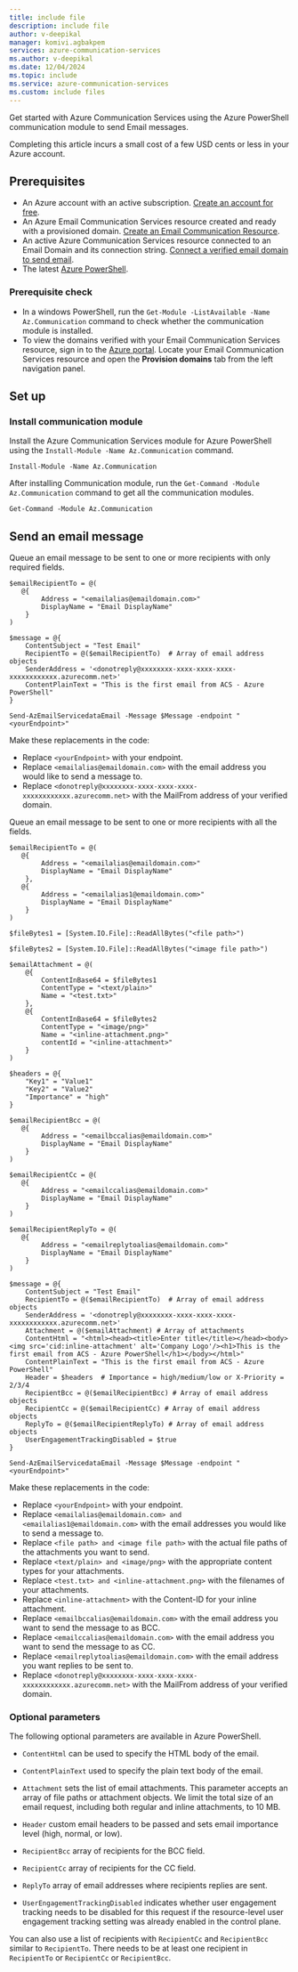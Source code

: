 ```yaml
---
title: include file
description: include file
author: v-deepikal
manager: komivi.agbakpem
services: azure-communication-services
ms.author: v-deepikal
ms.date: 12/04/2024
ms.topic: include
ms.service: azure-communication-services
ms.custom: include files
---
```


Get started with Azure Communication Services using the Azure PowerShell communication module to send Email messages.

Completing this article incurs a small cost of a few USD cents or less in your Azure account.

## Prerequisites

- An Azure account with an active subscription. [Create an account for free](https://azure.microsoft.com/free/?WT.mc_id=A261C142F).
- An Azure Email Communication Services resource created and ready with a provisioned domain. [Create an Email Communication Resource](../create-email-communication-resource.md).
- An active Azure Communication Services resource connected to an Email Domain and its connection string. [Connect a verified email domain to send email](../connect-email-communication-resource.md).
- The latest [Azure PowerShell](/powershell/azure/install-azps-windows).

### Prerequisite check
- In a windows PowerShell, run the `Get-Module -ListAvailable -Name Az.Communication` command to check whether the communication module is installed.
- To view the domains verified with your Email Communication Services resource, sign in to the [Azure portal](https://portal.azure.com/). Locate your Email Communication Services resource and open the **Provision domains** tab from the left navigation panel.

## Set up

### Install communication module

Install the Azure Communication Services module for Azure PowerShell using the `Install-Module -Name Az.Communication` command.

```azurepowershell-interactive
Install-Module -Name Az.Communication
```

After installing Communication module, run the `Get-Command -Module Az.Communication` command to get all the communication modules.

```azurepowershell-interactive
Get-Command -Module Az.Communication
```

## Send an email message

Queue an email message to be sent to one or more recipients with only required fields.

```azurepowershell-interactive
$emailRecipientTo = @(
   @{
        Address = "<emailalias@emaildomain.com>"
        DisplayName = "Email DisplayName"
    }
)

$message = @{
    ContentSubject = "Test Email"
    RecipientTo = @($emailRecipientTo)  # Array of email address objects
    SenderAddress = '<donotreply@xxxxxxxx-xxxx-xxxx-xxxx-xxxxxxxxxxxx.azurecomm.net>'   
    ContentPlainText = "This is the first email from ACS - Azure PowerShell"    
}

Send-AzEmailServicedataEmail -Message $Message -endpoint "<yourEndpoint>"
```

Make these replacements in the code:

- Replace `<yourEndpoint>` with your endpoint.
- Replace `<emailalias@emaildomain.com>` with the email address you would like to send a message to.
- Replace `<donotreply@xxxxxxxx-xxxx-xxxx-xxxx-xxxxxxxxxxxx.azurecomm.net>` with the MailFrom address of your verified domain.

Queue an email message to be sent to one or more recipients with all the fields.

```azurepowershell-interactive
$emailRecipientTo = @(
   @{
        Address = "<emailalias@emaildomain.com>"
        DisplayName = "Email DisplayName"
    },
   @{
        Address = "<emailalias1@emaildomain.com>"
        DisplayName = "Email DisplayName"
    }
)

$fileBytes1 = [System.IO.File]::ReadAllBytes("<file path>")

$fileBytes2 = [System.IO.File]::ReadAllBytes("<image file path>")

$emailAttachment = @(
    @{
        ContentInBase64 = $fileBytes1
        ContentType = "<text/plain>"
        Name = "<test.txt>"
    },
    @{
        ContentInBase64 = $fileBytes2
        ContentType = "<image/png>"
        Name = "<inline-attachment.png>"
        contentId = "<inline-attachment>"
    }
)

$headers = @{
    "Key1" = "Value1"
    "Key2" = "Value2"
    "Importance" = "high"
}

$emailRecipientBcc = @(
   @{
        Address = "<emailbccalias@emaildomain.com>"
        DisplayName = "Email DisplayName"
    }
)

$emailRecipientCc = @(
   @{
        Address = "<emailccalias@emaildomain.com>"
        DisplayName = "Email DisplayName"
    }
)

$emailRecipientReplyTo = @(
   @{
        Address = "<emailreplytoalias@emaildomain.com>"
        DisplayName = "Email DisplayName"
    }
)

$message = @{
    ContentSubject = "Test Email"
    RecipientTo = @($emailRecipientTo)  # Array of email address objects
    SenderAddress = '<donotreply@xxxxxxxx-xxxx-xxxx-xxxx-xxxxxxxxxxxx.azurecomm.net>'
    Attachment = @($emailAttachment) # Array of attachments
    ContentHtml = "<html><head><title>Enter title</title></head><body><img src='cid:inline-attachment' alt='Company Logo'/><h1>This is the first email from ACS - Azure PowerShell</h1></body></html>"
    ContentPlainText = "This is the first email from ACS - Azure PowerShell"
    Header = $headers  # Importance = high/medium/low or X-Priority = 2/3/4  
    RecipientBcc = @($emailRecipientBcc) # Array of email address objects
    RecipientCc = @($emailRecipientCc) # Array of email address objects
    ReplyTo = @($emailRecipientReplyTo) # Array of email address objects
    UserEngagementTrackingDisabled = $true
}

Send-AzEmailServicedataEmail -Message $Message -endpoint "<yourEndpoint>"
```

Make these replacements in the code:

- Replace `<yourEndpoint>` with your endpoint.
- Replace `<emailalias@emaildomain.com> and <emailalias1@emaildomain.com>` with the email addresses you would like to send a message to.
- Replace `<file path> and <image file path>` with the actual file paths of the attachments you want to send.
- Replace `<text/plain> and <image/png>` with the appropriate content types for your attachments.
- Replace `<test.txt> and <inline-attachment.png>` with the filenames of your attachments.
- Replace `<inline-attachment>` with the Content-ID for your inline attachment.
- Replace `<emailbccalias@emaildomain.com>` with the email address you want to send the message to as BCC.
- Replace `<emailccalias@emaildomain.com>` with the email address you want to send the message to as CC.
- Replace `<emailreplytoalias@emaildomain.com>` with the email address you want replies to be sent to.
- Replace `<donotreply@xxxxxxxx-xxxx-xxxx-xxxx-xxxxxxxxxxxx.azurecomm.net>` with the MailFrom address of your verified domain.

### Optional parameters

The following optional parameters are available in Azure PowerShell.

- `ContentHtml` can be used to specify the HTML body of the email.

- `ContentPlainText` used to specify the plain text body of the email.

- `Attachment` sets the list of email attachments. This parameter accepts an array of file paths or attachment objects. We limit the total size of an email request, including both regular and inline attachments, to 10 MB.

- `Header` custom email headers to be passed and sets email importance level (high, normal, or low).

- `RecipientBcc` array of recipients for the BCC field.

- `RecipientCc` array of recipients for the CC field.

- `ReplyTo` array of email addresses where recipients replies are sent.

- `UserEngagementTrackingDisabled` indicates whether user engagement tracking needs to be disabled for this request if the resource-level user engagement tracking setting was already enabled in the control plane.

You can also use a list of recipients with `RecipientCc` and `RecipientBcc` similar to `RecipientTo`. There needs to be at least one recipient in `RecipientTo` or `RecipientCc` or `RecipientBcc`.
